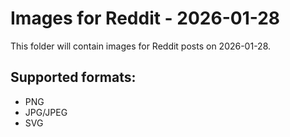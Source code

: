 # Images for Reddit - 2026-01-28

This folder will contain images for Reddit posts on 2026-01-28.

## Supported formats:
- PNG
- JPG/JPEG
- SVG
